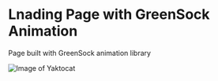# Lnading Page with GreenSock Animation
Page built with GreenSock animation library

![Image of Yaktocat](https://lh3.googleusercontent.com/tlx_o2zVyZ4U840ItZySOr2I36KgRK_-LnumEyPJ6QW2EmeDSRxvAeNWgS8zG8DIPIBEkGNWA6069CaZT7igm8hGv236QEchgG3oM_-f4veQtvi8Mvzb3C3mJpelmapzqwNQlJFzNhIVFdzyrplK0Ek-I9nN1yJ_cOg0NXCtGC4hOn-Eq4RWVWEji9zk88u9nmujsfU7tkIc6HUigkuDQTBRGmS4Wh1_FACm263f150MCEfgALRWs8jPxGUPRuxK7k9ap3Q0jfPLcPqAEvntKcDWZcl9IIhWQ5CI82gFT1487ZWofsdiQlN7skIYYUXoPdZGa1w3feiI4ktFMAFbDneXWxIKqPfF-_8Rdn7HBTzynaaqvQauYdjfeArYS-coLqsZBv9y80TDtU1iefxhgFSIX3ygL6O-xvyiE1EbE1dOCz8B9Lazm8fggJcvDQ1lWULerEu9m0mcDy7UBV5wBl4d95Lyz_B7zPtXX5wVt4jLJm_u_k7ZFcEPvEHpkWaWsQO7V4WDCeX99XQcXkjKNEOYJaJvfyg5PySVazeIye-_ilCoRBkiMJBLiTz5lkCnlFSwBxo2SQqShfLNj4zoW5uO9wHWOIh5V1j6CndWjNLAzdFgWBA-wQolAN1VRs5bV14rUAFkxK4YIDTYL9wL-tztId88YzLgpNhlmC58mBMjVWtl-CBcudP0KD2x=w1356-h634-no?authuser=0)
